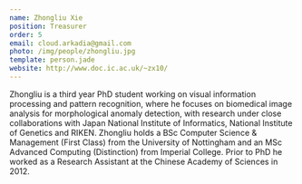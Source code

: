 ```yaml
---
name: Zhongliu Xie
position: Treasurer
order: 5
email: cloud.arkadia@gmail.com
photo: /img/people/zhongliu.jpg
template: person.jade
website: http://www.doc.ic.ac.uk/~zx10/
---
```

Zhongliu is a third year PhD student working on visual information processing
and pattern recognition, where he focuses on biomedical image analysis for
morphological anomaly detection, with research under close collaborations with
Japan National Institute of Informatics, National Institute of Genetics and
RIKEN. Zhongliu holds a BSc Computer Science & Management (First Class) from
the University of Nottingham and an MSc Advanced Computing (Distinction) from
Imperial College. Prior to PhD he worked as a Research Assistant at the Chinese
Academy of Sciences in 2012.
